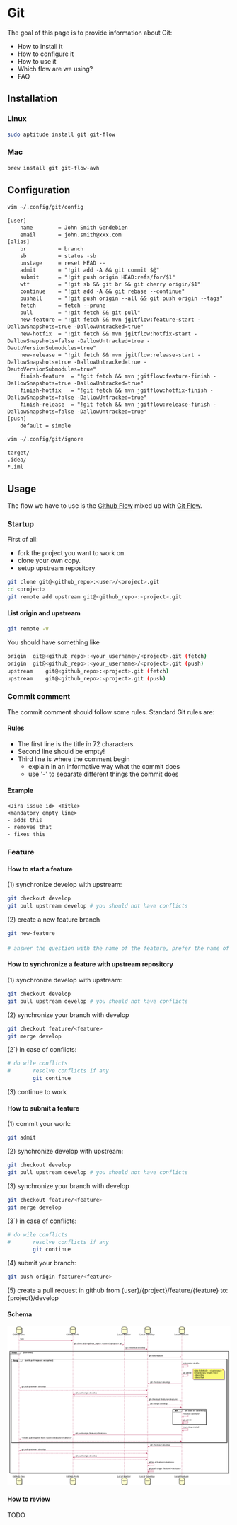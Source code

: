 # Git

The goal of this page is to provide information about Git:

* How to install it
* How to configure it
* How to use it
* Which flow are we using?
* FAQ

## Installation

### Linux

```bash
sudo aptitude install git git-flow
```

### Mac

```bash
brew install git git-flow-avh
```

## Configuration

```bash
vim ~/.config/git/config
```

```
[user]
    name        = John Smith Gendebien
    email       = john.smith@xxx.com
[alias]
    br          = branch
    sb          = status -sb
    unstage     = reset HEAD --
    admit       = "!git add -A && git commit $@"
    submit      = "!git push origin HEAD:refs/for/$1"
    wtf         = "!git sb && git br && git cherry origin/$1"
    continue    = "!git add -A && git rebase --continue"
    pushall     = "!git push origin --all && git push origin --tags"
    fetch       = fetch --prune 
    pull        = "!git fetch && git pull"
    new-feature = "!git fetch && mvn jgitflow:feature-start -DallowSnapshots=true -DallowUntracked=true"
    new-hotfix  = "!git fetch && mvn jgitflow:hotfix-start -DallowSnapshots=false -DallowUntracked=true -DautoVersionSubmodules=true"
    new-release = "!git fetch && mvn jgitflow:release-start -DallowSnapshots=true -DallowUntracked=true -DautoVersionSubmodules=true"
    finish-feature  = "!git fetch && mvn jgitflow:feature-finish -DallowSnapshots=true -DallowUntracked=true"
    finish-hotfix   = "!git fetch && mvn jgitflow:hotfix-finish -DallowSnapshots=false -DallowUntracked=true"
    finish-release  = "!git fetch && mvn jgitflow:release-finish -DallowSnapshots=false -DallowUntracked=true"
[push]
    default = simple
```

```bash
vim ~/.config/git/ignore
```

```
target/
.idea/
*.iml
```

## Usage

The flow we have to use is the [Github Flow](https://guides.github.com/introduction/flow/) mixed up with 
[Git Flow](http://nvie.com/posts/a-successful-git-branching-model/).

### Startup

First of all: 
* fork the project you want to work on.
* clone your own copy.
* setup upstream repository

```bash
git clone git@<github_repo>:<user>/<project>.git
cd <project>
git remote add upstream git@<github_repo>:<project>.git

```

#### List origin and upstream
```bash
git remote -v

```
You should have something like
```bash
origin	git@<github_repo>:<your_username>/<project>.git (fetch)
origin	git@<github_repo>:<your_username>/<project>.git (push)
upstream	git@<github_repo>:<project>.git (fetch)
upstream	git@<github_repo>:<project>.git (push)

```

### Commit comment

The commit comment should follow some rules. Standard Git rules are:

#### Rules
* The first line is the title in 72 characters.
* Second line should be empty!
* Third line is where the comment begin
    * explain in an informative way what the commit does
    * use '-' to separate different things the commit does 

#### Example

```git
<Jira issue id> <Title>
<mandatory empty line>
- adds this
- removes that
- fixes this
```

### Feature

#### How to start a feature

(1) synchronize develop with upstream:

```bash
git checkout develop
git pull upstream develop # you should not have conflicts
```

(2) create a new feature branch

```bash
git new-feature

# answer the question with the name of the feature, prefer the name of the related issue
```

#### How to synchronize a feature with upstream repository

(1) synchronize develop with upstream:

```bash
git checkout develop
git pull upstream develop # you should not have conflicts
```

(2) synchronize your branch with develop

```bash
git checkout feature/<feature>
git merge develop 
```

(2\`) in case of conflicts:

```bash
# do wile conflicts
#       resolve conflicts if any
        git continue
```

(3) continue to work

#### How to submit a feature

(1) commit your work:

```bash
git admit
```

(2) synchronize develop with upstream:

```bash
git checkout develop
git pull upstream develop # you should not have conflicts
```

(3) synchronize your branch with develop

```bash
git checkout feature/<feature>
git merge develop 
```

(3\`) in case of conflicts:

```bash
# do wile conflicts
#       resolve conflicts if any
        git continue
```

(4) submit your branch:

```bash
git push origin feature/<feature>
```

(5) create a pull request in github from {user}/{project}/feature/{feature} to: {project}/develop

#### Schema

![Git Flow](githubflow.png)

#### How to review

TODO
